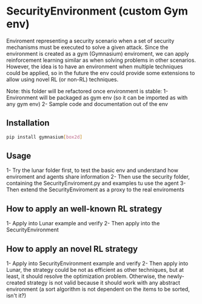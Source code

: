 # SecurityEnvironment (custom Gym env)

Enviroment representing a security scenario when a set of security mechanisms must be executed to solve a given attack. Since the environment is created as a gym (Gymnasium) enviroment, we can apply reinforcement learning similar as when solving problems in other scenarios. However, the idea is to have an environment when multiple techniques could be applied, so in the future the env could provide some extensions to allow using novel RL (or non-RL) techniques.

Note: this folder will be refactored once environment is stable:
1- Environment will be packaged as gym env (so it can be imported as with any gym env)
2- Sample code and documentation out of the env

## Installation

```sh
pip install gymnasium[box2d]
```

## Usage

1- Try the lunar folder first, to test the basic env and understand how enviroment and agents share information
2- Then use the security folder, containing the SecurityEnviroment.py and examples tu use the agent
3- Then extend the SecurityEnviroment as a proxy to the real enviroments

## How to apply an **well-known** RL strategy

1- Apply into Lunar example and verify
2- Then apply into the SecurityEnvironment

## How to apply an **novel** RL strategy

1- Apply into SecurityEnvironment example and verify
2- Then apply into Lunar, the strategy could be not as efficient as other techniques, but at least, it should resolve the optimization problem. Otherwise, the newly-created strategy is not valid because it should work with any abstract environment (a sort algorithm is not dependent on the items to be sorted, isn't it?)